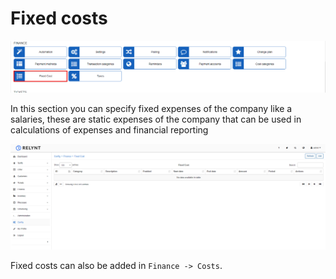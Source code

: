 Fixed costs
====

![icon](icon.png)

In this section you can specify fixed expenses of the company like a salaries, these are static expenses of the company that can be used in calculations of expenses and financial reporting


![view](view.png)

Fixed costs can also be added in `Finance -> Costs`. 
